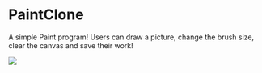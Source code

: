 # PaintClone

A simple Paint program! Users can draw a picture, change the brush size, clear the canvas and save their work!

<img src="./public/screencap.PNG">
